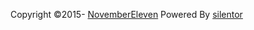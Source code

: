 Copyright ©2015- [NovemberEleven](http://skyhacker2.github.io/blog/?about.md) Powered By [silentor](http://www.github.com/Jayin/silentor)  
